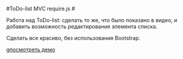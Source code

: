 #ToDo-list MVC require.js #

Работа над ToDo-list: сделать то же, что было показано в видео, и добавить возможность редактирования элемента списка. 

Cделать все красиво, без использования Bootstrap. 



[gпосмотреть демо ](http://kosty2979.github.io/js/js_23-24/index.html)




 